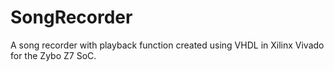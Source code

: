 # SongRecorder
 
A song recorder with playback function created using VHDL in Xilinx Vivado for the Zybo Z7 SoC.
